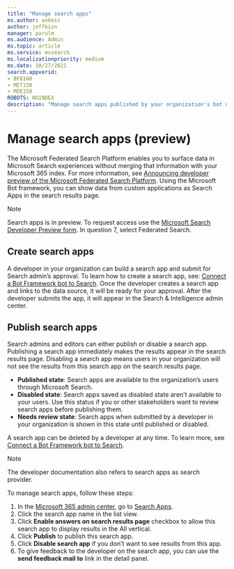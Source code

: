 ```yaml
---
title: "Manage search apps"
ms.author: ankmis
author: jeffkizn
manager: parulm
ms.audience: Admin
ms.topic: article
ms.service: mssearch
ms.localizationpriority: medium
ms.date: 10/27/2021
search.appverid:
- BFB160
- MET150
- MOE150
ROBOTS: NOINDEX
description: "Manage search apps published by your organization's bot developers"
---
```


# Manage search apps (preview)

The Microsoft Federated Search Platform enables you to surface data in Microsoft Search experiences without merging that information with your Microsoft 365 index. For more information, see [Announcing developer preview of the Microsoft Federated Search Platform](https://techcommunity.microsoft.com/t5/microsoft-search-blog/announcing-developer-preview-of-the-microsoft-federated-search/ba-p/2480763). Using the Microsoft Bot framework, you can show data from custom applications as Search Apps in the search results page.

> [!NOTE]
> Search apps is in preview. To request access use the [Microsoft Search Developer Preview form](https://aka.ms/SearchDevPrivatePreview). In question 7, select Federated Search.

## Create search apps

A developer in your organization can build a search app and submit  for Search admin’s approval. To learn how to create a search app, see: [Connect a Bot Framework bot to Search](/azure/bot-service/bot-service-channel-connect-search). Once the developer creates a search app and links to the data source, it will be ready for your approval. After the developer submits the app, it will appear in the Search & Intelligence admin center.

## Publish search apps

Search admins and editors can either publish or disable a search app. Publishing a search app immediately makes the results appear in the search results page. Disabling a search app means users in your organization will not see the results from this search app on the search results page.

- **Published state**: Search apps are available to the organization’s users through Microsoft Search.
- **Disabled state**: Search apps saved as disabled state aren't available to your users. Use this status if you or other stakeholders want to review search apps before publishing them.
- **Needs review state**: Search apps when submitted by a developer in your organization is shown in this state until published or disabled.

A search app can be deleted by a developer at any time. To learn more, see [Connect a Bot Framework bot to Search](/azure/bot-service/bot-service-channel-connect-search).

> [!NOTE]
> The developer documentation also refers to search apps as search provider.

To manage search apps, follow these steps:

1. In the [Microsoft 365 admin center](https://admin.microsoft.com/), go to [Search Apps](https://admin.microsoft.com/Adminportal/Home#/MicrosoftSearch/searchapps).
1. Click the search app name in the list view.
1. Click **Enable answers on search results page** checkbox to allow this search app to display results in the All vertical.
1. Click **Publish** to publish this search app.
1. Click **Disable search app** if you don’t want to see results from this app.
1. To give feedback to the developer on the search app, you can use the **send feedback mail to** link in the detail panel.
